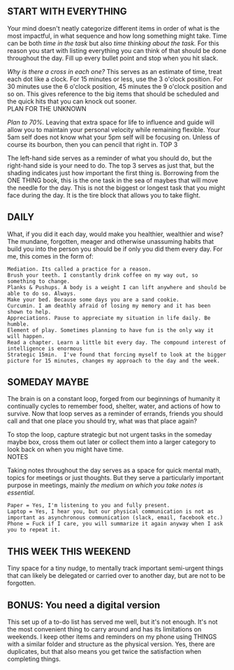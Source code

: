 ## START WITH EVERYTHING

Your mind doesn't neatly categorize different items in order of what is the most impactful, in what sequence and how long something might take. Time can be both _time in the task_ but also _time thinking about the task._ For this reason you start with listing everything you can think of that should be done throughout the day. Fill up every bullet point and stop when you hit slack.

_Why is there a cross in each one?_ This serves as an estimate of time, treat each dot like a clock.  For 15 minutes or less, use the 3 o'clock position.  For 30 minutes use the 6 o'clock position, 45 minutes the 9 o'clock position and so on.  This gives reference to the big items that should be scheduled and the quick hits that you can knock out sooner.  
PLAN FOR THE UNKNOWN

*Plan to 70%.* Leaving that extra space for life to influence and guide will allow you to maintain your personal velocity while remaining flexible. Your 5am self does not know what your 5pm self will be focusing on. Unless of course its bourbon, then you can pencil that right in.
TOP 3

The left-hand side serves as a reminder of what you should do, but the right-hand side is your need to do. The top 3 serves as just that, but the shading indicates just how important the first thing is. Borrowing from the ONE THING book, this is the one task in the sea of maybes that will move the needle for the day. This is not the biggest or longest task that you might face during the day. It is the tire block that allows you to take flight.

## DAILY

What, if you did it each day, would make you healthier, wealthier and wise? The mundane, forgotten, meager and otherwise unassuming habits that build you into the person you should be if only you did them every day. For me, this comes in the form of:

    Mediation. Its called a practice for a reason.
    Brush your teeth. I constantly drink coffee on my way out, so something to change.
    Planks & Pushups. A body is a weight I can lift anywhere and should be able to do so. Always.
    Make your bed. Because some days you are a sand cookie.
    Curcumin. I am deathly afraid of losing my memory and it has been shown to help.
    Appreciations. Pause to appreciate my situation in life daily. Be humble.
    Element of play. Sometimes planning to have fun is the only way it will happen.
    Read a chapter. Learn a little bit every day. The compound interest of intelligence is enormous
    Strategic 15min.  I've found that forcing myself to look at the bigger picture for 15 minutes, changes my approach to the day and the week.

## SOMEDAY MAYBE

The brain is on a constant loop, forged from our beginnings of humanity it continually cycles to remember food, shelter, water, and actions of how to survive.  Now that loop serves as a reminder of errands, friends you should call and that one place you should try, what was that place again?

To stop the loop, capture strategic but not urgent tasks in the someday maybe box, cross them out later or collect them into a larger category to look back on when you might have time.  
NOTES

Taking notes throughout the day serves as a space for quick mental math, topics for meetings or just thoughts.  But they serve a particularly important purpose in meetings, mainly *the medium on which you take notes is essential.*  

    Paper = Yes, I'm listening to you and fully present.
    Laptop = Yes, I hear you, but our physical communication is not as important as asynchronous communication (slack, email, facebook etc.)  
    Phone = Fuck if I care, you will summarize it again anyway when I ask you to repeat it.

## THIS WEEK THIS WEEKEND

Tiny space for a tiny nudge, to mentally track important semi-urgent things that can likely be delegated or carried over to another day, but are not to be forgotten.  

## BONUS: You need a digital version

This set up of a to-do list has served me well, but it's not enough.  It's not the most convenient thing to carry around and has its limitations on weekends.  I keep other items and reminders on my phone using THINGS with a similar folder and structure as the physical version.  Yes, there are duplicates, but that also means you get twice the satisfaction when completing things.
